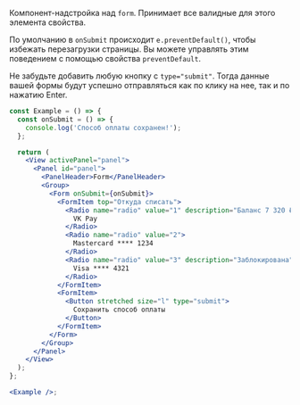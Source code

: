 Компонент-надстройка над `form`. Принимает все валидные для этого элемента свойства.

По умолчанию в `onSubmit` происходит `e.preventDefault()`, чтобы избежать перезагрузки страницы. Вы можете управлять этим поведением с помощью свойства `preventDefault`.

Не забудьте добавить любую кнопку с `type="submit"`. Тогда данные вашей формы будут успешно отправляться как по клику на нее, так и по нажатию Enter.

```jsx
const Example = () => {
  const onSubmit = () => {
    console.log('Способ оплаты сохранен!');
  };

  return (
    <View activePanel="panel">
      <Panel id="panel">
        <PanelHeader>Form</PanelHeader>
        <Group>
          <Form onSubmit={onSubmit}>
            <FormItem top="Откуда списать">
              <Radio name="radio" value="1" description="Баланс 7 320 ₽" defaultChecked>
                VK Pay
              </Radio>
              <Radio name="radio" value="2">
                Mastercard **** 1234
              </Radio>
              <Radio name="radio" value="3" description="Заблокирована" disabled>
                Visa **** 4321
              </Radio>
            </FormItem>
            <FormItem>
              <Button stretched size="l" type="submit">
                Сохранить способ оплаты
              </Button>
            </FormItem>
          </Form>
        </Group>
      </Panel>
    </View>
  );
};

<Example />;
```
